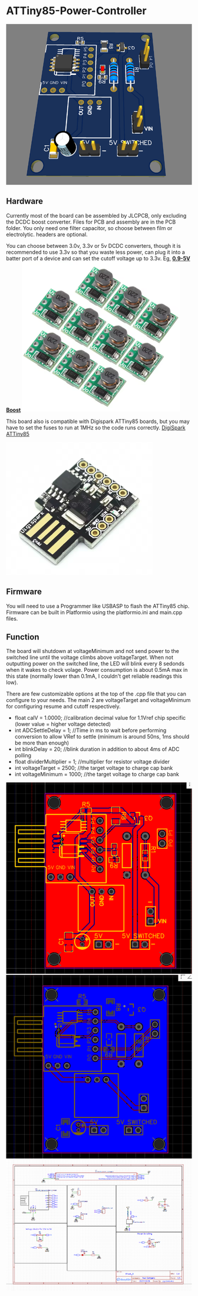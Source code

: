 # ATTiny85-Power-Controller

![Power Controller](PCB/3D.PNG)

## Hardware

Currently most of the board can be assembled by JLCPCB, only excluding the DCDC boost converter. Files for PCB and assembly are in the PCB folder.
You only need one filter capacitor, so choose between film or electrolytic. headers are optional.

You can choose between 3.0v, 3.3v or 5v DCDC converters, though it is recommended to use 3.3v so that you waste less power, can plug it into a batter port of a device and can set the cutoff voltage up to 3.3v.
Eg,
[**0.9-5V Boost**](https://vi.aliexpress.com/item/1005003932299815.html)
![DCDC Boost](PCB/Boost.PNG)

This board also is compatible with Digispark ATTiny85 boards, but you may have to set the fuses to run at 1MHz so the code runs correctly.
[DigiSpark ATTiny85](https://vi.aliexpress.com/item/2040316211.html)

![DigiSpark](PCB/Digispark.PNG)

## Firmware

You will need to use a Programmer like USBASP to flash the ATTiny85 chip.
Firmware can be built in Platformio using the platformio.ini and main.cpp files.

## Function

The board will shutdown at voltageMinimum and not send power to the switched line until the voltage climbs above voltageTarget.
When not outputting power on the switched line, the LED will blink every 8 sedonds when it wakes to check volage. Power consumption is about 0.5mA max in this state (normally lower than 0.1mA, I couldn't get reliable readings this low).

There are few customizable options at the top of the .cpp file that you can configure to your needs. The main 2 are voltageTarget and voltageMinimum for configuring resume and cutoff respectively.

- float calV = 1.0000;                              //calibration decimal value for 1.1Vref chip specific (lower value = higher voltage detected)
- int ADCSettleDelay = 1;                           //Time in ms to wait before performing conversion to allow VRef to settle (minimum is around 50ns, 1ms should be more than enough)
- int blinkDelay = 20;                              //blink duration in addition to about 4ms of ADC polling
- float dividerMultiplier = 1;                      //multiplier for resistor voltage divider
- int voltageTarget = 2500;                         //the target voltage to charge cap bank
- int voltageMinimum = 1000;                        //the target voltage to charge cap bank

![Top](PCB/PCB_top.PNG)
![Bottom](PCB/PCB_bottom.PNG)
![Schematic](PCB/Schematic.PNG)
